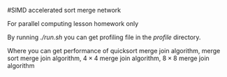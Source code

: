 #SIMD accelerated sort merge network

For parallel computing lesson homework only

By running *./run.sh* you can get profiling file in the *profile* directory.

Where you can get performance of quicksort merge join algorithm, merge sort merge join algorithm, $4 \times 4$ merge join algorithm, $8 \times 8$ merge join algorithm

